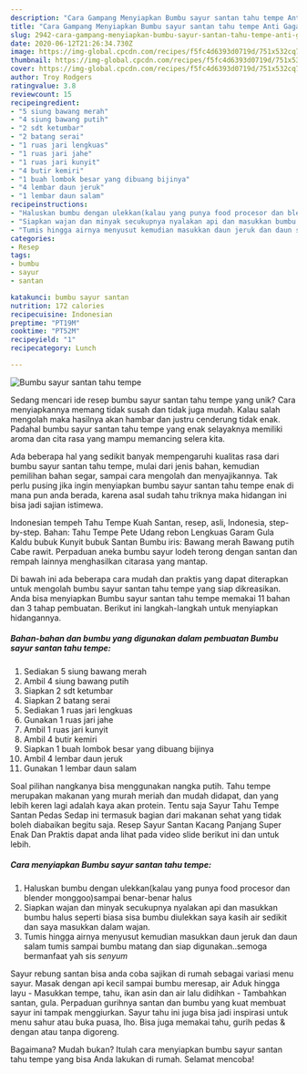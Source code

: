 ```yaml
---
description: "Cara Gampang Menyiapkan Bumbu sayur santan tahu tempe Anti Gagal"
title: "Cara Gampang Menyiapkan Bumbu sayur santan tahu tempe Anti Gagal"
slug: 2942-cara-gampang-menyiapkan-bumbu-sayur-santan-tahu-tempe-anti-gagal
date: 2020-06-12T21:26:34.730Z
image: https://img-global.cpcdn.com/recipes/f5fc4d6393d0719d/751x532cq70/bumbu-sayur-santan-tahu-tempe-foto-resep-utama.jpg
thumbnail: https://img-global.cpcdn.com/recipes/f5fc4d6393d0719d/751x532cq70/bumbu-sayur-santan-tahu-tempe-foto-resep-utama.jpg
cover: https://img-global.cpcdn.com/recipes/f5fc4d6393d0719d/751x532cq70/bumbu-sayur-santan-tahu-tempe-foto-resep-utama.jpg
author: Troy Rodgers
ratingvalue: 3.8
reviewcount: 15
recipeingredient:
- "5 siung bawang merah"
- "4 siung bawang putih"
- "2 sdt ketumbar"
- "2 batang serai"
- "1 ruas jari lengkuas"
- "1 ruas jari jahe"
- "1 ruas jari kunyit"
- "4 butir kemiri"
- "1 buah lombok besar yang dibuang bijinya"
- "4 lembar daun jeruk"
- "1 lembar daun salam"
recipeinstructions:
- "Haluskan bumbu dengan ulekkan(kalau yang punya food procesor dan blender monggoo)sampai benar-benar halus"
- "Siapkan wajan dan minyak secukupnya nyalakan api dan masukkan bumbu halus seperti biasa sisa bumbu diulekkan saya kasih air sedikit dan saya masukkan dalam wajan."
- "Tumis hingga airnya menyusut kemudian masukkan daun jeruk dan daun salam tumis sampai bumbu matang dan siap digunakan..semoga bermanfaat yah sis *senyum*"
categories:
- Resep
tags:
- bumbu
- sayur
- santan

katakunci: bumbu sayur santan 
nutrition: 172 calories
recipecuisine: Indonesian
preptime: "PT19M"
cooktime: "PT52M"
recipeyield: "1"
recipecategory: Lunch

---
```



![Bumbu sayur santan tahu tempe](https://img-global.cpcdn.com/recipes/f5fc4d6393d0719d/751x532cq70/bumbu-sayur-santan-tahu-tempe-foto-resep-utama.jpg)

Sedang mencari ide resep bumbu sayur santan tahu tempe yang unik? Cara menyiapkannya memang tidak susah dan tidak juga mudah. Kalau salah mengolah maka hasilnya akan hambar dan justru cenderung tidak enak. Padahal bumbu sayur santan tahu tempe yang enak selayaknya memiliki aroma dan cita rasa yang mampu memancing selera kita.

Ada beberapa hal yang sedikit banyak mempengaruhi kualitas rasa dari bumbu sayur santan tahu tempe, mulai dari jenis bahan, kemudian pemilihan bahan segar, sampai cara mengolah dan menyajikannya. Tak perlu pusing jika ingin menyiapkan bumbu sayur santan tahu tempe enak di mana pun anda berada, karena asal sudah tahu triknya maka hidangan ini bisa jadi sajian istimewa.

Indonesian tempeh Tahu Tempe Kuah Santan, resep, asli, Indonesia, step-by-step. Bahan: Tahu Tempe Pete Udang rebon Lengkuas Garam Gula Kaldu bubuk Kunyit bubuk Santan Bumbu iris: Bawang merah Bawang putih Cabe rawit. Perpaduan aneka bumbu sayur lodeh terong dengan santan dan rempah lainnya menghasilkan citarasa yang mantap.


Di bawah ini ada beberapa cara mudah dan praktis yang dapat diterapkan untuk mengolah bumbu sayur santan tahu tempe yang siap dikreasikan. Anda bisa menyiapkan Bumbu sayur santan tahu tempe memakai 11 bahan dan 3 tahap pembuatan. Berikut ini langkah-langkah untuk menyiapkan hidangannya.

<!--inarticleads1-->

##### Bahan-bahan dan bumbu yang digunakan dalam pembuatan Bumbu sayur santan tahu tempe:

1. Sediakan 5 siung bawang merah
1. Ambil 4 siung bawang putih
1. Siapkan 2 sdt ketumbar
1. Siapkan 2 batang serai
1. Sediakan 1 ruas jari lengkuas
1. Gunakan 1 ruas jari jahe
1. Ambil 1 ruas jari kunyit
1. Ambil 4 butir kemiri
1. Siapkan 1 buah lombok besar yang dibuang bijinya
1. Ambil 4 lembar daun jeruk
1. Gunakan 1 lembar daun salam


Soal pilihan nangkanya bisa menggunakan nangka putih. Tahu tempe merupakan makanan yang murah meriah dan mudah didapat, dan yang lebih keren lagi adalah kaya akan protein. Tentu saja Sayur Tahu Tempe Santan Pedas Sedap ini termasuk bagian dari makanan sehat yang tidak boleh diabaikan begitu saja. Resep Sayur Santan Kacang Panjang Super Enak Dan Praktis dapat anda lihat pada video slide berikut ini dan untuk lebih. 

<!--inarticleads2-->

##### Cara menyiapkan Bumbu sayur santan tahu tempe:

1. Haluskan bumbu dengan ulekkan(kalau yang punya food procesor dan blender monggoo)sampai benar-benar halus
1. Siapkan wajan dan minyak secukupnya nyalakan api dan masukkan bumbu halus seperti biasa sisa bumbu diulekkan saya kasih air sedikit dan saya masukkan dalam wajan.
1. Tumis hingga airnya menyusut kemudian masukkan daun jeruk dan daun salam tumis sampai bumbu matang dan siap digunakan..semoga bermanfaat yah sis *senyum*


Sayur rebung santan bisa anda coba sajikan di rumah sebagai variasi menu sayur. Masak dengan api kecil sampai bumbu meresap, air Aduk hingga layu - Masukkan tempe, tahu, ikan asin dan air lalu didihkan - Tambahkan santan, gula. Perpaduan gurihnya santan dan bumbu yang kuat membuat sayur ini tampak menggiurkan. Sayur tahu ini juga bisa jadi inspirasi untuk menu sahur atau buka puasa, lho. Bisa juga memakai tahu, gurih pedas &amp; dengan atau tanpa digoreng. 

Bagaimana? Mudah bukan? Itulah cara menyiapkan bumbu sayur santan tahu tempe yang bisa Anda lakukan di rumah. Selamat mencoba!

